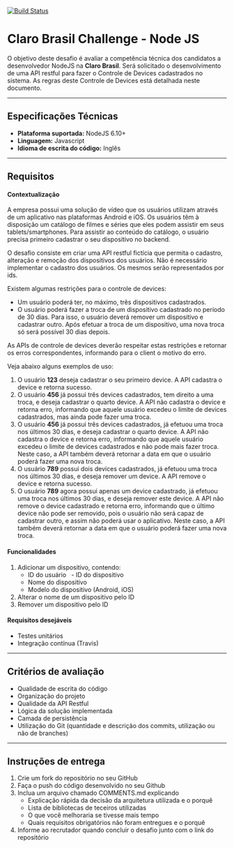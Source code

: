 [![Build Status](https://travis-ci.com/limaneto/claro-brasil-challenge-backend-nodejs.svg?branch=master)](https://travis-ci.com/limaneto/claro-brasil-challenge-backend-nodejs)

Claro Brasil Challenge - Node JS
===================

O objetivo deste desafio é avaliar a competência técnica dos candidatos a desenvolvedor NodeJS na **Claro Brasil**. Será solicitado o desenvolvimento de uma API restful para fazer o Controle de Devices cadastrados no sistema. As regras deste Controle de Devices está detalhada neste documento.

----------

Especificações Técnicas
-------------

- **Plataforma suportada:** NodeJS 6.10+
- **Linguagem:** Javascript
- **Idioma de escrita do código:** Inglês

----------

Requisitos
-------------

#### Contextualização

A empresa possui uma solução de vídeo que os usuários utilizam através de um aplicativo nas plataformas Android e iOS.
Os usuários têm à disposição um catálogo de filmes e séries que eles podem assistir em seus tablets/smartphones.
Para assistir ao conteúdo do catálogo, o usuário precisa primeiro cadastrar o seu dispositivo no backend.

O desafio consiste em criar uma API restful fictícia que permita o cadastro, alteração e remoção dos dispositivos dos usuários. Não é necessário implementar o cadastro dos usuários. Os mesmos serão representados por ids.

Existem algumas restrições para o controle de devices:
- Um usuário poderá ter, no máximo, três dispositivos cadastrados.
- O usuário poderá fazer a troca de um dispositivo cadastrado no período de 30 dias. Para isso, o usuário deverá remover um dispositivo e cadastrar outro. Após efetuar a troca de um dispositivo, uma nova troca só será possível 30 dias depois.

As APIs de controle de devices deverão respeitar estas restrições e retornar os erros correspondentes, informando para o client o motivo do erro.

Veja abaixo alguns exemplos de uso:
1. O usuário **123** deseja cadastrar o seu primeiro device. A API cadastra o device e retorna sucesso.
2. O usuário **456** já possui três devices cadastrados, tem direito a uma troca, e deseja cadastrar o quarto device. A API não cadastra o device e retorna erro, informando que aquele usuário excedeu o limite de devices cadastrados, mas ainda pode fazer uma troca.
3. O usuário **456** já possui três devices cadastrados, já efetuou uma troca nos últimos 30 dias, e deseja cadastrar o quarto device. A API não cadastra o device e retorna erro, informando que aquele usuário excedeu o limite de devices cadastrados e não pode mais fazer troca. Neste caso, a API também deverá retornar a data em que o usuário poderá fazer uma nova troca.
4. O usuário **789** possui dois devices cadastrados, já efetuou uma troca nos últimos 30 dias, e deseja remover um device. A API remove o device e retorna sucesso.
5. O usuário **789** agora possui apenas um device cadastrado, já efetuou uma troca nos últimos 30 dias, e deseja remover este device. A API não remove o device cadastrado e retorna erro, informando que o último device não pode ser removido, pois o usuário não será capaz de cadastrar outro, e assim não poderá usar o aplicativo. Neste caso, a API também deverá retornar a data em que o usuário poderá fazer uma nova troca.


#### Funcionalidades

1. Adicionar um dispositivo, contendo:
	 - ID do usuário
   - ID do dispositivo
   - Nome do dispositivo
   - Modelo do dispositivo (Android, iOS)
2. Alterar o nome de um dispositivo pelo ID
3. Remover um dispositivo pelo ID


#### Requisitos desejáveis

 - Testes unitários
 - Integração contínua (Travis)

----------

Critérios de avaliação
-------------

 - Qualidade de escrita do código
 - Organização do projeto
 - Qualidade da API Restful
 - Lógica da solução implementada
 - Camada de persistência
 - Utilização do Git (quantidade e descrição dos commits, utilização ou não de branches)

----------

Instruções de entrega
-------------

 1. Crie um fork do repositório no seu GitHub
 2. Faça o push do código desenvolvido no seu Github
 3. Inclua um arquivo chamado COMMENTS.md explicando
	 - Explicação rápida da decisão da arquitetura utilizada e o porquê
	 - Lista de bibliotecas de teceiros utilizadas
	 - O que você melhoraria se tivesse mais tempo
	 - Quais requisitos obrigatórios não foram entregues e o porquê
 4. Informe ao recrutador quando concluir o desafio junto com o link do repositório

